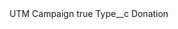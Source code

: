 <?xml version="1.0" encoding="UTF-8"?>
<CustomMetadata xmlns="http://soap.sforce.com/2006/04/metadata" xmlns:xsi="http://www.w3.org/2001/XMLSchema-instance" xmlns:xsd="http://www.w3.org/2001/XMLSchema">
    <label>UTM Campaign</label>
    <protected>true</protected>
    <values>
        <field>Type__c</field>
        <value xsi:type="xsd:string">Donation</value>
    </values>
</CustomMetadata>
